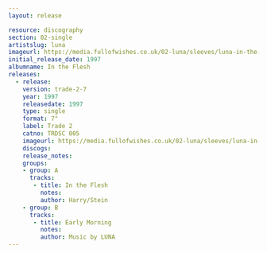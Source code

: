 ```yaml
---
layout: release

resource: discography
section: 02-single
artistslug: luna
imageurl: https://media.fullofwishes.co.uk/02-luna/sleeves/luna-in-the-flesh.jpg
initial_release_date: 1997
albumname: In the Flesh
releases:
  - release:
    version: trade-2-7
    year: 1997
    releasedate: 1997
    type: single
    format: 7"
    label: Trade 2
    catno: TRDSC 005
    imageurl: https://media.fullofwishes.co.uk/02-luna/sleeves/luna-in-the-flesh.jpg
    discogs:
    release_notes:
    groups:
    - group: A
      tracks:
       - title: In the Flesh
         notes:
         author: Harry/Stein
    - group: B
      tracks:
       - title: Early Morning
         notes:
         author: Music by LUNA
---
```

